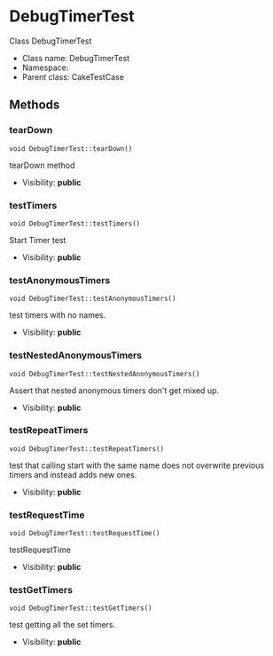 DebugTimerTest
===============

Class DebugTimerTest




* Class name: DebugTimerTest
* Namespace: 
* Parent class: CakeTestCase







Methods
-------


### tearDown

    void DebugTimerTest::tearDown()

tearDown method



* Visibility: **public**




### testTimers

    void DebugTimerTest::testTimers()

Start Timer test



* Visibility: **public**




### testAnonymousTimers

    void DebugTimerTest::testAnonymousTimers()

test timers with no names.



* Visibility: **public**




### testNestedAnonymousTimers

    void DebugTimerTest::testNestedAnonymousTimers()

Assert that nested anonymous timers don't get mixed up.



* Visibility: **public**




### testRepeatTimers

    void DebugTimerTest::testRepeatTimers()

test that calling start with the same name does not overwrite previous timers
and instead adds new ones.



* Visibility: **public**




### testRequestTime

    void DebugTimerTest::testRequestTime()

testRequestTime



* Visibility: **public**




### testGetTimers

    void DebugTimerTest::testGetTimers()

test getting all the set timers.



* Visibility: **public**



